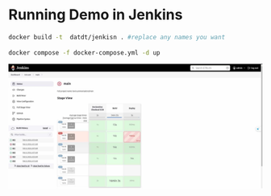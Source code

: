 # Running Demo in Jenkins  



```bash 
docker build -t  datdt/jenkisn . #replace any names you want
```
```bash
docker compose -f docker-compose.yml -d up
```
  
![image alt text](pic/demoCICD.png)




